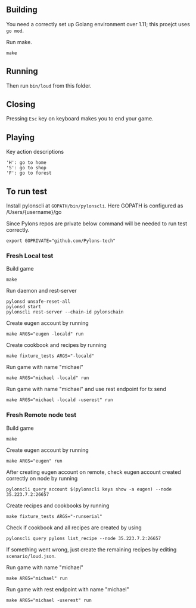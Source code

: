 ## Building

You need a correctly set up Golang environment over 1.11; this proejct uses `go mod`.

Run make.

    make

## Running

Then run `bin/loud` from this folder.

## Closing

Pressing `Esc` key on keyboard makes you to end your game.

## Playing

Key action descriptions

```
'H': go to home
'S': go to shop
'F': go to forest
```

## To run test

Install pylonscli at `GOPATH/bin/pylonscli`.
Here GOPATH is configured as /Users/{username}/go

Since Pylons repos are private below command will be needed to run test correctly.  

```
export GOPRIVATE="github.com/Pylons-tech"
```

### Fresh Local test
Build game
```
make
```
Run daemon and rest-server
```
pylonsd unsafe-reset-all
pylonsd start
pylonscli rest-server --chain-id pylonschain
```
Create eugen account by running
```
make ARGS="eugen -locald" run
```
Create cookbook and recipes by running
```
make fixture_tests ARGS="-locald"
```
Run game with name "michael"
```
make ARGS="michael -locald" run
```
Run game with name "michael" and use rest endpoint for tx send
```
make ARGS="michael -locald -userest" run
```
### Fresh Remote node test
Build game
```
make
```
Create eugen account by running
```
make ARGS="eugen" run
```
After creating eugen account on remote, check eugen account created correctly on node by running
```
pylonscli query account $(pylonscli keys show -a eugen) --node 35.223.7.2:26657
```
Create recipes and cookbooks by running
```
make fixture_tests ARGS="-runserial"
```
Check if cookbook and all recipes are created by using
```
pylonscli query pylons list_recipe --node 35.223.7.2:26657
```
If something went wrong, just create the remaining recipes by editing `scenario/loud.json`.

Run game with name "michael"
```
make ARGS="michael" run
```

Run game with rest endpoint with name "michael"
```
make ARGS="michael -userest" run
```